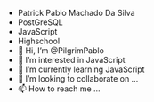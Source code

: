 - Patrick Pablo Machado Da Silva
- PostGreSQL
- JavaScript
- Highschool
- 👋 Hi, I’m @PilgrimPablo
- 👀 I’m interested in JavaScript
- 🌱 I’m currently learning JavaScript
- 💞️ I’m looking to collaborate on ...
- 📫 How to reach me ...

<!---
PilgrimPablo/PilgrimPablo is a ✨ special ✨ repository because its `README.md` (this file) appears on your GitHub profile.
You can click the Preview link to take a look at your changes.
--->
